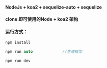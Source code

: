 #### NodeJs + koa2 + sequelize-auto + sequelize
#### clone 即可使用的Node + koa2 架构 
#### 运行方式：

```c
npm install

npm run auto             //生成模型

npm run dev
```


